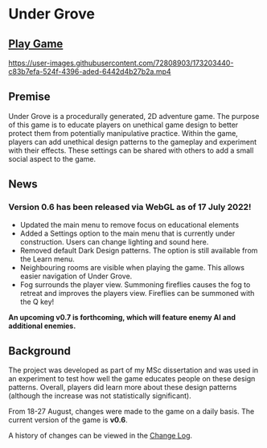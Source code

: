 # Under Grove

## [Play Game](https://zkturman.github.io/UnderGrove/)

https://user-images.githubusercontent.com/72808903/173203440-c83b7efa-524f-4396-aded-6442d4b27b2a.mp4

## Premise

Under Grove is a procedurally generated, 2D adventure game. The purpose of this game is to educate players on unethical game design to better protect them from potentially manipulative practice. Within the game, players can add unethical design patterns to the gameplay and experiment with their effects. These settings can be shared with others to add a small social aspect to the game.

## News

### Version 0.6 has been released via WebGL as of 17 July 2022!
  - Updated the main menu to remove focus on educational elements
  - Added a Settings option to the main menu that is currently under construction. Users can change lighting and sound here.
  - Removed default Dark Design patterns. The option is still available from the Learn menu.
  - Neighbouring rooms are visible when playing the game. This allows easier navigation of Under Grove.
  - Fog surrounds the player view. Summoning fireflies causes the fog to retreat and improves the players view. Fireflies can be summoned with the Q key!

**An upcoming v0.7 is forthcoming, which will feature enemy AI and additional enemies.**

## Background

The project was developed as part of my MSc dissertation and was used in an experiment to test how well the game educates people on these design patterns. Overall, players did learn more about these design patterns (although the increase was not statistically significant).

From 18-27 August, changes were made to the game on a daily basis. The current version of the game is __v0.6__.

A history of changes can be viewed in the [Change Log](ChangeLog.md).
